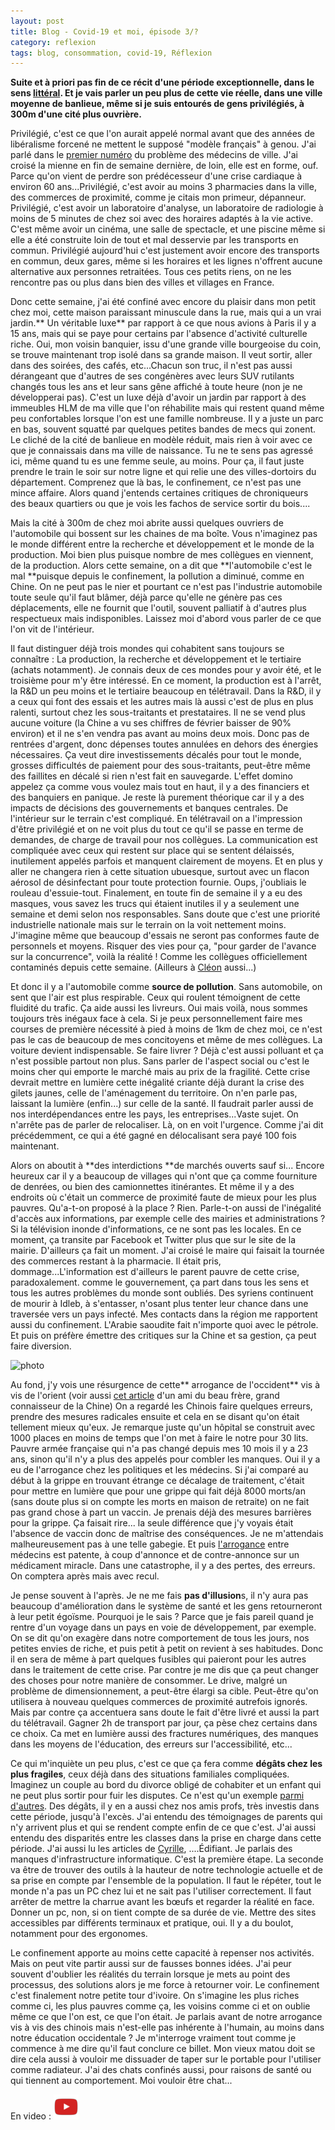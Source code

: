 ```yaml
---
layout: post
title: Blog - Covid-19 et moi, épisode 3/?
category: reflexion
tags: blog, consommation, covid-19, Réflexion
---
```

**Suite et à priori pas fin de ce récit d'une période exceptionnelle, dans le sens <a href="https://www.larousse.fr/dictionnaires/francais/exceptionnel/31983">littéral</a>. Et je vais parler un peu plus de cette vie réelle, dans une ville moyenne de banlieue, même si je suis entourés de gens privilégiés, à 300m d'une cité plus ouvrière.**

Privilégié, c'est ce que l'on aurait appelé normal avant que des années de libéralisme forcené ne mettent le supposé "modèle français" à genou. J'ai parlé dans le <a href="https://cheziceman.wordpress.com/2020/03/21/blog-covid-19-et-moi-episode-1/">premier numéro</a> du problème des médecins de ville. J'ai croisé la mienne en fin de semaine dernière, de loin, elle est en forme, ouf. Parce qu'on vient de perdre son prédécesseur d'une crise cardiaque à environ 60 ans...Privilégié, c'est avoir au moins 3 pharmacies dans la ville, des commerces de proximité, comme je citais mon primeur, dépanneur. Privilégié, c'est avoir un laboratoire d'analyse, un laboratoire de radiologie à moins de 5 minutes de chez soi avec des horaires adaptés à la vie active. C'est même avoir un cinéma, une salle de spectacle, et une piscine même si elle a été construite loin de tout et mal desservie par les transports en commun. Privilégié aujourd'hui c'est justement avoir encore des transports en commun, deux gares, même si les horaires et les lignes n'offrent aucune alternative aux personnes retraitées. Tous ces petits riens, on ne les rencontre pas ou plus dans bien des villes et villages en France. 

Donc cette semaine, j'ai été confiné avec encore du plaisir dans mon petit chez moi, cette maison paraissant minuscule dans la rue, mais qui a un vrai jardin.** Un véritable luxe** par rapport à ce que nous avions à Paris il y a 15 ans, mais qui se paye pour certains par l'absence d'activité culturelle riche. Oui, mon voisin banquier, issu d'une grande ville bourgeoise du coin, se trouve maintenant trop isolé dans sa grande maison. Il veut sortir, aller dans des soirées, des cafés, etc...Chacun son truc, il n'est pas aussi dérangeant que d'autres de ses congénères avec leurs SUV rutilants changés tous les ans et leur sans gêne affiché à toute heure (non je ne développerai pas). C'est un luxe déjà d'avoir un jardin par rapport à des immeubles HLM de ma ville que l'on réhabilite mais qui restent quand même peu confortables lorsque l'on est une famille nombreuse. Il y a juste un parc en bas, souvent squatté par quelques petites bandes de mecs qui zonent. Le cliché de la cité de banlieue en modèle réduit, mais rien à voir avec ce que je connaissais dans ma ville de naissance. Tu ne te sens pas agressé ici, même quand tu es une femme seule, au moins. Pour ça, il faut juste prendre le train le soir sur notre ligne et qui relie une des villes-dortoirs du département. Comprenez que là bas, le confinement, ce n'est pas une mince affaire. Alors quand j'entends certaines critiques de chroniqueurs des beaux quartiers ou que je vois les fachos de service sortir du bois....

Mais la cité à 300m de chez moi abrite aussi quelques ouvriers de l'automobile qui bossent sur les chaines de ma boîte. Vous n'imaginez pas le monde différent entre la recherche et développement et le monde de la production. Moi bien plus puisque nombre de mes collègues en viennent, de la production. Alors cette semaine, on a dit que **l'automobile c'est le mal **puisque depuis le confinement, la pollution a diminué, comme en Chine. On ne peut pas le nier et pourtant ce n'est pas l'industrie automobile toute seule qu'il faut blâmer, déjà parce qu'elle ne génère pas ces déplacements, elle ne fournit que l'outil, souvent palliatif à d'autres plus respectueux mais indisponibles. Laissez moi d'abord vous parler de ce que l'on vit de l'intérieur.  

Il faut distinguer déjà trois mondes qui cohabitent sans toujours se connaître : La production, la recherche et développement et le tertiaire (achats notamment). Je connais deux de ces mondes pour y avoir été, et le troisième pour m'y être intéressé. En ce moment, la production est à l'arrêt, la R&amp;D un peu moins et le tertiaire beaucoup en télétravail. Dans la R&amp;D, il y a ceux qui font des essais et les autres mais là aussi c'est de plus en plus ralenti, surtout chez les sous-traitants et prestataires. Il ne se vend plus aucune voiture (la Chine a vu ses chiffres de février baisser de 90% environ) et il ne s'en vendra pas avant au moins deux mois. Donc pas de rentrées d'argent, donc dépenses toutes annulées en dehors des énergies nécessaires. Ça veut dire investissements décalés pour tout le monde, grosses difficultés de paiement pour des sous-traitants, peut-être même des faillites en décalé si rien n'est fait en sauvegarde. L'effet domino appelez ça comme vous voulez mais tout en haut, il y a des financiers et des banquiers en panique. Je reste là purement théorique car il y a des impacts de décisions des gouvernements et banques centrales. De l'intérieur sur le terrain c'est compliqué. En télétravail on a l'impression d'être privilégié et on ne voit plus du tout ce qu'il se passe en terme de demandes, de charge de travail pour nos collègues. La communication est compliquée avec ceux qui restent sur place qui se sentent délaissés, inutilement appelés parfois et manquent clairement de moyens. Et en plus y aller ne changera rien à cette situation ubuesque, surtout avec un flacon aérosol de désinfectant pour toute protection fournie. Oups, j'oubliais le rouleau d'essuie-tout. Finalement, en toute fin de semaine il y a eu des masques, vous savez les trucs qui étaient inutiles il y a seulement une semaine et demi selon nos responsables. Sans doute que c'est une priorité industrielle nationale mais sur le terrain on la voit nettement moins. J'imagine même que beaucoup d'essais ne seront pas conformes faute de personnels et moyens. Risquer des vies pour ça, "pour garder de l'avance sur la concurrence", voilà la réalité ! Comme les collègues officiellement contaminés depuis cette semaine. (Ailleurs à <a href="https://twitter.com/Aubin_Hellot/status/1243486823768260610/photo/1">Cléon</a> aussi...)

Et donc il y a l'automobile comme **source de pollution**. Sans automobile, on sent que l'air est plus respirable. Ceux qui roulent témoignent de cette fluidité du trafic. Ça aide aussi les livreurs. Oui mais voilà, nous sommes toujours très inégaux face à cela. Si je peux personnellement faire mes courses de première nécessité à pied à moins de 1km de chez moi, ce n'est pas le cas de beaucoup de mes concitoyens et même de mes collègues. La voiture devient indispensable. Se faire livrer ? Déjà c'est aussi polluant et ça n'est possible partout non plus. Sans parler de l'aspect social ou c'est le moins cher qui emporte le marché mais au prix de la fragilité. Cette crise devrait mettre en lumière cette inégalité criante déjà durant la crise des gilets jaunes, celle de l'aménagement du territoire. On n'en parle pas, laissant la lumière (enfin...) sur celle de la santé. Il faudrait parler aussi de nos interdépendances entre les pays, les entreprises...Vaste sujet. On n'arrête pas de parler de relocaliser. Là, on en voit l'urgence. Comme j'ai dit précédemment, ce qui a été gagné en délocalisant sera payé 100 fois maintenant.

Alors on aboutit à **des interdictions **de marchés ouverts sauf si... Encore heureux car il y a beaucoup de villages qui n'ont que ça comme fourniture de denrées, ou bien des camionnettes itinérantes. Et même il y a des endroits où c'était un commerce de proximité faute de mieux pour les plus pauvres. Qu'a-t-on proposé à la place ?  Rien. Parle-t-on aussi de l'inégalité d'accès aux informations, par exemple celle des mairies et administrations ? Si la télévision inonde d'informations, ce ne sont pas les locales. En ce moment, ça transite par Facebook et Twitter plus que sur le site de la mairie. D'ailleurs ça fait un moment. J'ai croisé le maire qui faisait la tournée des commerces restant à la pharmacie. Il était pris, dommage...L'information est d'ailleurs le parent pauvre de cette crise, paradoxalement. comme le gouvernement, ça part dans tous les sens et tous les autres problèmes du monde sont oubliés. Des syriens continuent de mourir à Idleb, à s'entasser, n'osant plus tenter leur chance dans une traversée vers un pays infecté. Mes contacts dans la région me rapportent aussi du confinement. L'Arabie saoudite fait n'importe quoi avec le pétrole. Et puis on préfère émettre des critiques sur la Chine et sa gestion, ça peut faire diversion.

![photo](https://upload.wikimedia.org/wikipedia/commons/thumb/c/c7/Camille_Pissarro_012.jpg/856px-Camille_Pissarro_012.jpg)

Au fond, j'y vois une résurgence de cette** arrogance de l'occident** vis à vis de l'orient (voir aussi <a href="https://blog.mondediplo.net/le-covid-19-la-chine-et-les-autres">cet article</a> d'un ami du beau frère, grand connaisseur de la Chine) On a regardé les Chinois faire quelques erreurs, prendre des mesures radicales ensuite et cela en se disant qu'on était tellement mieux qu'eux. Je remarque juste qu'un hôpital se construit avec 1000 places en moins de temps que l'on met à faire le notre pour 30 lits. Pauvre armée française qui n'a pas changé depuis mes 10 mois il y a 23 ans, sinon qu'il n'y a plus des appelés pour combler les manques. Oui il y a eu de l'arrogance chez les politiques et les médecins. Si j'ai comparé au début à la grippe en trouvant étrange ce décalage de traitement, c'était pour mettre en lumière que pour une grippe qui fait déjà 8000 morts/an (sans doute plus si on compte les morts en maison de retraite) on ne fait pas grand chose à part un vaccin. Je prenais déjà des mesures barrières pour la grippe. Ça faisait rire... la seule différence que j'y voyais était l'absence de vaccin donc de maîtrise des conséquences. Je ne m'attendais malheureusement pas à une telle gabegie. Et puis <a href="http://www.pascalboniface.com/2020/03/25/le-chercheur-doit-etre-un-eclaireur-pas-un-soldat/">l'arrogance</a> entre médecins est patente, à coup d'annonce et de contre-annonce sur un médicament miracle. Dans une catastrophe, il y a des pertes, des erreurs. On comptera après mais avec recul.

Je pense souvent à l'après. Je ne me fais **pas d'illusion**s, il n'y aura pas beaucoup d'amélioration dans le système de santé et les gens retourneront à leur petit égoïsme. Pourquoi je le sais ? Parce que je fais pareil quand je rentre d'un voyage dans un pays en voie de développement, par exemple. On se dit qu'on exagère dans notre comportement de tous les jours, nos petites envies de riche, et puis petit à petit on revient à ses habitudes. Donc il en sera de même à part quelques fusibles qui paieront pour les autres dans le traitement de cette crise. Par contre je me dis que ça peut changer des choses pour notre manière de consommer. Le drive, malgré un problème de dimensionnement, a peut-être élargi sa cible. Peut-être qu'on utilisera à nouveau quelques commerces de proximité autrefois ignorés. Mais par contre ça accentuera sans doute le fait d'être livré et aussi la part du télétravail. Gagner 2h de transport par jour, ça pèse chez certains dans ce choix. Ca met en lumière aussi des fractures numériques, des manques dans les moyens de l'éducation, des erreurs sur l'accessibilité, etc...

Ce qui m'inquiète un peu plus, c'est ce que ça fera comme **dégâts chez les plus fragiles**, ceux déjà dans des situations familiales compliquées. Imaginez un couple au bord du divorce obligé de cohabiter et un enfant qui ne peut plus sortir pour fuir les disputes. Ce n'est qu'un exemple <a href="https://www.parigotmanchot.fr/2020/03/25/enfants-parents-confinement/">parmi d'autres</a>. Des dégâts, il y en a aussi chez nos amis profs, très investis dans cette période, jusqu'à l'excès. J'ai entendu des témoignages de parents qui n'y arrivent plus et qui se rendent compte enfin de ce que c'est. J'ai aussi entendu des disparités entre les classes dans la prise en charge dans cette période. J'ai aussi lu les articles de <a href="https://cyrille-borne.com/des-nouvelles-du-front/">Cyrille</a>, ....Édifiant. Je parlais des manques d'infrastructure informatique. C'est la première étape. La seconde va être de trouver des outils à la hauteur de notre technologie actuelle et de sa prise en compte par l'ensemble de la population. Il faut le répéter, tout le monde n'a pas un PC chez lui et ne sait pas l'utiliser correctement. Il faut arrêter de mettre la charrue avant les bœufs et regarder la réalité en face. Donner un pc, non, si on tient compte de sa durée de vie. Mettre des sites accessibles par différents terminaux et pratique, oui. Il y a du boulot, notamment pour des ergonomes.

Le confinement apporte au moins cette capacité à repenser nos activités. Mais on peut vite partir aussi sur de fausses bonnes idées. J'ai peur souvent d'oublier les réalités du terrain lorsque je mets au point des processus, des solutions alors je me force à retourner voir. Le confinement c'est finalement notre petite tour d'ivoire. On s'imagine les plus riches comme ci, les plus pauvres comme ça, les voisins comme ci et on oublie même ce que l'on est, ce que l'on était. Je parlais avant de notre arrogance vis à vis des chinois mais n'est-elle pas inhérente à l'humain, au moins dans notre éducation occidentale ? Je m'interroge vraiment tout comme je commence à me dire qu'il faut conclure ce billet. Mon vieux matou doit se dire cela aussi à vouloir me dissuader de taper sur le portable pour l'utiliser comme radiateur. J'ai des chats confinés aussi, pour raisons de santé ou qui tiennent au comportement. Moi vouloir être chat...

En video : [![video](/images/youtube.png)](https://www.youtube.com\/watch?v=OHhpS7paTHs)
